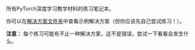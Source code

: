 所有PyTorch深度学习教学材料的练习笔记本。

你可以在[解决方案文件夹](https://github.com/mrdbourke/pytorch-deep-learning/tree/main/extras/solutions)中查看示例解决方案（但你应该先自己尝试练习！）。

**注意：** 每个练习可能有不止一种解决方案，这不是错误，尝试一下看看会发生什么。